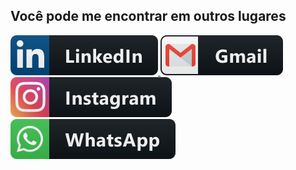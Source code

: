 <h2>Você pode me encontrar em outros lugares</h2>

<a href="https://www.linkedin.com/in/thaylor-dos-santos-2a2989162/">
  <img src="/linkedin.svg" alt="linkedin" style="max-width:100%;">
</a>

<a href="mailto:thaylormichi@gmail.com">
  <img src="/gmail.svg" alt="gmail" style="max-width:100%;">
</a>

<a href="https://www.instagram.com/thaylorz/">
   <img src="/instagram.svg" alt="instagram" style="max-width:100%;">
</a>

<a href="https://api.whatsapp.com/send?phone=5548998037287">
  <img src="/whatsapp.svg" alt="whatsapp" style="max-width:100%;">
</a>
